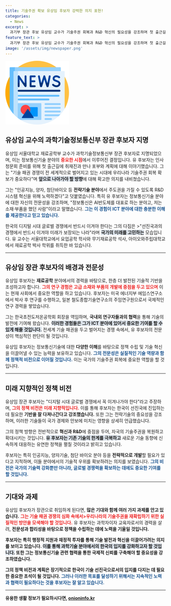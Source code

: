 ```yaml
---
title: 기술주권 확보 유상임 후보자 강력한 의지 표현!
categories:
  - News
excerpt: >
  과기부 장관 후보 유상임 교수가 기술주권 회복과 R&D 혁신의 필요성을 강조하며 첫 출근길에 나섰다. AI와 첨단기술 분야에서의 주도권 확보에 대한 강한 의지를 드러낸 그의 진면목을 확인해보세요!
feature_text: >
  과기부 장관 후보 유상임 교수가 기술주권 회복과 R&D 혁신의 필요성을 강조하며 첫 출근길에 나섰다. AI와 첨단기술 분야에서의 주도권 확보에 대한 강한 의지를 드러낸 그의 진면목을 확인해보세요!
image: '/assets/img/newspaper.png'
---
```


<p><img src="/assets/img/newspaper.png" alt="kimp 속보" /></p>

<h2 data-ke-size="size26">유상임 교수의 과학기술정보통신부 장관 후보자 지명</h2>

<p data-ke-size="size16">유상임 서울대학교 재료공학부 교수가 과학기술정보통신부 장관 후보자로 지명되었으며, 이는 정보통신기술 분야의 <b><span style="color: #ee2323;">중요한 시점</span></b>에서 이루어진 결정입니다. 유 후보자는 인사청문회 준비를 위해 첫 출근길에 취재진과 만나 포부와 계획에 대해 이야기했습니다. 그는 "기술 패권 경쟁이 전 세계적으로 벌어지고 있는 시대에 우리나라 기술주권 회복 확보가 중요하다"며 <b><span style="background-color: #21538527;">앞으로 나아가야 할 방향</span></b>에 대해 확고한 의지를 내비쳤습니다. </p>

<p data-ke-size="size16">그는 "인공지능, 양자, 첨단바이오 등 <b>전략기술 분야</b>에서 주도권을 가질 수 있도록 R&D 시스템 혁신을 위해 노력하겠다"고 덧붙였습니다. 특히 유 후보자는 정보통신기술 분야에 대한 자신의 전문성을 강조하며, "정보통신은 AI반도체를 대표로 하는 분야고, 저는 소재·부품을 했던 사람"이라고 말했습니다. <b><span style="color: #1a5490;">그는 이 경험이 ICT 분야에 대한 충분한 이해를 제공한다고 믿고 있습니다.</span></b> </p>

<p data-ke-size="size16">한국의 디지털 시대 글로벌 경쟁에서 반드시 이겨야 한다는 그의 다짐은 >"선진국과의 경쟁에서 반드시 이겨야 미래가 보장되는 나라"라며 <b><span style="background-color: #21538527;">국가의 미래를 고민하는</span></b> 모습입니다. 유 교수는 서울대학교에서 요업공학 학사와 무기재료공학 석사, 아이오와주립대학교에서 재료공학 박사 학위를 취득한 바 있습니다.</p>

<hr>

<h2 data-ke-size="size26">유상임 장관 후보자의 배경과 전문성</h2>

<p data-ke-size="size16">유상임 후보자는 <b>재료공학</b> 분야에서의 경력을 바탕으로, 한층 더 발전된 기술적 기반을 조성하고자 합니다. <b><span style="color: #ee2323;">그의 연구 경험은 고급 소재와 부품의 개발에 중점을 두고 있으며</span></b> 이는 현재 사회에서 중요한 역할을 하고 있습니다. 후보자는 미국 에너지부 에임스연구소에서 박사 후 연구를 수행하고, 일본 철도종합기술연구소의 주임연구원으로서 국제적인 연구 경력을 쌓았습니다.</p>

<p data-ke-size="size16">그는 한국초전도저온공학회 회장을 역임하며, <b>국내외 연구자들과의 협력</b>을 통해 기술의 발전에 기여해 왔습니다. <b><span style="background-color: #21538527;">이러한 경험들은 그가 ICT 분야에 있어서 중요한 기여를 할 수 있게 해줄 것입니다.</span></b> 전세계 기술 패권을 두고 벌어지는 경쟁 속에서, 유 후보자의 전문성이 핵심적인 판단이 될 것입니다. </p>

<p data-ke-size="size16">유상임 후보자는 정보통신기술에 대한 <b>다양한 이해</b>를 바탕으로 정책 수립 및 기술 혁신을 이끌어낼 수 있는 능력을 보유하고 있습니다. <b><span style="color: #1a5490;">그의 전문성은 실질적인 기술 역량과 함께 정책적 비전으로 이어질 것입니다.</span></b> 이는 국가의 기술주권 회복에 중요한 역할을 할 것입니다.</p>

<hr>

<h2 data-ke-size="size26">미래 지향적인 정책 비전</h2>

<p data-ke-size="size16">유상임 장관 후보자는 "디지털 시대 글로벌 경쟁에서 꼭 이겨나가야 한다"라고 주장하며, <b><span style="color: #ee2323;">그의 정책 비전은 미래 지향적입니다.</span></b> 이를 통해 후보자는 한국이 선진국에 진입하는 데 필요한 <b>기반을 잘 다져나간다고 강조했습니다.</b> 또한 그는 전략기술의 중요성을 강조하며, 이러한 기술들이 국가 경제와 안보에 미치는 영향을 상세히 언급했습니다.</p>

<p data-ke-size="size16">그의 정책 방향은 전반적으로 <b>혁신과 R&D</b>에 중점을 두어, 자국의 기술주권을 복원하고 확대시키는 것입니다. <b><span style="background-color: #21538527;">유 후보자는 기존 기술의 한계를 극복하고</span></b> 새로운 기술 동향에 신속하게 대응하는 유연한 정책을 펼칠 것이라고 밝히고 있습니다.</p>

<p data-ke-size="size16">후보자는 특히 인공지능, 양자기술, 첨단 바이오 분야 등을 <b>전략적으로 개발</b>할 필요가 있다고 지적하며, 이들 분야에서의 기술적 우위를 확보하려는 의지를 보였습니다. <b><span style="color: #1a5490;">그의 비전은 국가의 기술력 강화뿐만 아니라, 글로벌 경쟁력을 확보하는 데에도 중요한 기여를 할 것입니다.</span></b></p>

<hr>

<h2 data-ke-size="size26">기대와 과제</h2>

<p data-ke-size="size16">유상임 후보자가 장관으로 취임하게 된다면, <b>많은 기대와 함께 여러 가지 과제를 안고 있습니다.</b> <b><span style="color: #ee2323;">그는 기술 패권 경쟁의 심화 속에서>우리나라의 기술주권을 재확립하기 위한 실질적인 방안을 모색해야 할 것입니다.</span></b> 유 후보자는 과학자이자 교육자로서의 경력을 살려, <b>전문성과 합리성을 바탕으로 정책을 수립하는 데에 노력을 기울일 것입니다.</p>

<p data-ke-size="size16">후보자는 특히 <b>행정적 지원과 재정적 투자</b>를 통해 기술 발전과 혁신을 이끌어가려는 의지를 보이고 있습니다. <b><span style="background-color: #21538527;">이를 통해 과학기술 분야에서의 한국의 입지를 강화하고자 할 것입니다.</span></b> 또한 그는 정보통신기술 관련 협력을 통한 국제적 신뢰를 구축해야 할 중요성을 강조하였습니다. </p>

<p data-ke-size="size16">그의 정책 비전과 계획은 장기적으로 한국이 기술 선진국으로서의 입지를 다지는 데 필요한 <b>중요한 초석</b>이 될 것입니다. <b><span style="color: #1a5490;">그러나 이러한 목표를 달성하기 위해서는 지속적인 노력과 협력이 필요하다는 것을 후보자는 잘 알고 있습니다.</span></b></p>

<hr>
유용한 생활 정보가 필요하시다면, <a href="https://onioninfo.kr" rel="dofollow">onioninfo.kr</a>


